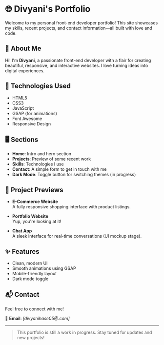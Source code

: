 # 🌐 Divyani's Portfolio

Welcome to my personal front-end developer portfolio! This site showcases my skills, recent projects, and contact information—all built with love and code.

## 🚀 About Me

Hi! I'm **Divyani**, a passionate front-end developer with a flair for creating beautiful, responsive, and interactive websites. I love turning ideas into digital experiences.

## 🔧 Technologies Used

- HTML5
- CSS3
- JavaScript
- GSAP (for animations)
- Font Awesome
- Responsive Design

## 🖥️ Sections

- **Home**: Intro and hero section
- **Projects**: Preview of some recent work
- **Skills**: Technologies I use
- **Contact**: A simple form to get in touch with me
- **Dark Mode**: Toggle button for switching themes (in progress)

## 📸 Project Previews

- **E-Commerce Website**  
  A fully responsive shopping interface with product listings.

- **Portfolio Website**  
  Yup, you're looking at it!

- **Chat App**  
  A sleek interface for real-time conversations (UI mockup stage).

## ✨ Features

- Clean, modern UI
- Smooth animations using GSAP
- Mobile-friendly layout
- Dark mode toggle

## 📬 Contact

Feel free to connect with me!

📧 **Email**: _[divyanihase05@.com]_  
  

---

> This portfolio is still a work in progress. Stay tuned for updates and new projects!

